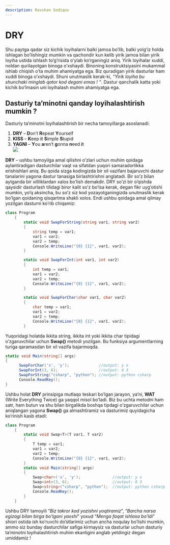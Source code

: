 ```yaml
---
description: Ravshan Sodiqov
---
```

# DRY

Shu paytga qadar siz kichik loyihalarni balki jamoa bo’lib, balki yolg’iz holda ishlagan bo’lishingiz mumkin va qachondir kun kelib  yirik jamoa bilan yirik loyiha ustida ishlash to’g’risida o’ylab ko’rganingiz aniq. Yirik loyihalar xuddi, noldan qurilayotgan binoga o’xshaydi. Binoning konstruktsiyasini  mukammal ishlab chiqish o’ta muhim ahamiyatga ega. Biz quradigan yirik dasturlar ham xuddi binoga o’xshaydi. Shuni unutmaslik kerak-ki, _“Yirik loyiha bu shunchaki minglab qator kod degani emas ! ”_. Dastur qanchalik katta yoki kichik bo’lmasin uni loyihalash muhim ahamiyatga ega. 

## Dasturiy ta’minotni qanday loyihalashtirish mumkin ?
Dasturiy ta’minotni loyihalashtirish bir necha tamoyillarga asoslanadi:
1.	**DRY** – **D**on’t **R**epeat **Y**ourself
2.	**KISS** – **K**eep **i**t **S**imple **S**tupid
3.	**YAGNI** – **Y**ou **a**ren’t **g**onna **n**eed  **i**t  
 ![](https://user-images.githubusercontent.com/91861166/147697616-07948c51-87d2-4af7-82da-b875bce07708.png)

**DRY** – ushbu tamoyilga amal qilishni o’zlari uchun muhim qoidaga aylantiradigan dasturchilar vaqt va sifatdan yuqori samaradorlikka erishishlari aniq. Bu qoida sizga kodingizda bir xil vazifani bajaruvchi dastur tanalarini yagona dastur tanasiga birlashtirishni anglatadi.  Bir so’z bilan aytganda bir xillliklardan xalos bo’lish demakdir. DRY so’zi bir o’qishda qaysidir dasturlash tilidagi biror kalit so’z bo’lsa kerak, degan fikr uyg’otishi mumkin, yo’q aksincha, bu so’z siz kod yozayotganingizda unutmaslik kerak bo’lgan qoidaning qisqartma shakli xolos. Endi ushbu qoidaga amal qilmay yozilgan dasturni ko’rib chiqamiz:  
```csharp
class Program
    {
        static void SwapForString(string var1, string var2)
        {
            string temp = var1;
            var1 = var2;
            var2 = temp;
            Console.WriteLine("{0} {1}", var1, var2);
        }

        static void SwapForInt(int var1, int var2)
        {
            int temp = var1;
            var1 = var2;
            var2 = temp;
            Console.WriteLine("{0} {1}", var1, var2);
        }

        static void SwapForChar(char var1, char var2)
        {
            char temp = var1;
            var1 = var2;
            var2 = temp;
            Console.WriteLine("{0} {1}", var1, var2);
        }
```
Yuqoridagi holatda ikkita string, ikkita int yoki ikkita char tipidagi o’zgaruvchilar uchun **Swap()** metodi yozilgan. Bu funksiya argumentlarning turiga qaramasdan bir xil vazifa bajarmoqda. 
```csharp
static void Main(string[] args)
{
      SwapForChar('x', 'y');             //output: y x
      SwapForInt(3, 6);                  //output: 6 3
      SwapForString("csharp", "python"); //output: python csharp
      Console.ReadKey();
}    
```
Ushbu holat **DRY** prinsipiga mutlaqo teskari bo’lgan jarayon, ya’ni,  **WAT** (Write Everything Twice) ga yaqqol misol bo’ladi.  Biz bu uchta metodni ham satr, ham butun va shu bilan birgalikda boshqa tipdagi o’zgaruvchilar uchun aniqlangan yagona **Swap()** ga almashtiramiz va dasturimiz quyidagicha ko’rinish kasb etadi:
```csharp
class Program
    {
        static void Swap<T>(T var1, T var2)
        {
            T temp = var1;
            var1 = var2;
            var2 = temp;
            Console.WriteLine("{0} {1}", var1, var2);
        }
        static void Main(string[] args)
        {
            Swap<char>('x', 'y');              //output: y x
            Swap<int>(3, 6);                   //output: 6 3
            Swap<string>("csharp", "python");  //output: python csharp
            Console.ReadKey();
        }     
    }
```
Ushbu  DRY tamoyili “_Biz takror kod yozishni yoqtiramiz_”, “_Barcha narsa egizagi bilan birga bo’lgani yaxshi_” yoxud “_Menga faqat ishlasa bo’ldi_” shiori ostida ish ko’ruvchi do’stlarimiz uchun ancha noqulay bo’lishi mumkin, ammo siz  bunday dasturchilar safiga kirmaysiz va dasturlar uchun dasturiy ta’minotni loyihalashtirish muhim ekanligini anglab yetdingiz degan umiddamiz !

